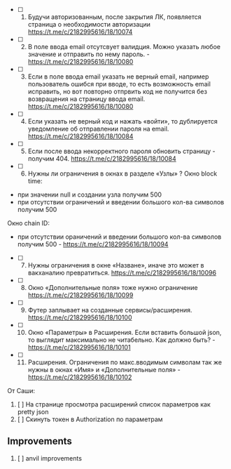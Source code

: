 * [ ] 1. Будучи авторизованным, после закрытия ЛК, появляется страница о необходимости авторизации https://t.me/c/2182995616/18/10074
* [ ] 2. В поле ввода email отсутсвует валидция. Можно указать любое значение
  и отправить по нему пароль. - https://t.me/c/2182995616/18/10080
* [ ] 3. Если в поле ввода email указать не верный email, например пользователь ошибся при вводе, то есть возможность email исправить, но вот повторно отпрвить код не получится без возвращения на страницу ввода email. https://t.me/c/2182995616/18/10080
* [ ] 4. Если указать не верный код и нажать «войти», то дублируется уведомление об отправлении пароля на email. https://t.me/c/2182995616/18/10084
* [ ] 5. Если после ввода некорректного пароля обновить страницу - получим 404. https://t.me/c/2182995616/18/10084
* [ ] 6. Нужны ли ограничения в окнах в разделе «Узлы» ? 
Окно block time: 
- при значении null и создании узла получим 500
- при отсутствии ограничений и введении большого кол-ва символов получим 500 

Окно chain ID: 
- при отсутствии ораничений и введении большого кол-ва символов получим 500 - https://t.me/c/2182995616/18/10094

* [ ] 7. Нужны ограничения в окне «Назване», иначе это может в вакханалию превратиться. https://t.me/c/2182995616/18/10096
* [ ] 8. Окно «Дополнительные поля» тоже нужно ограничение https://t.me/c/2182995616/18/10099
* [ ] 9. Футер заплывает на созданные сервисы/расширения. https://t.me/c/2182995616/18/10100
* [ ] 10. Окно «Параметры» в Расширения. Если вставить большой json, то выглядит максимально не читабельно. Как должно быть? - https://t.me/c/2182995616/18/10101
* [ ] 11. Расширения. Ограничения по макс.вводимым символам так же нужны в окнах
  «Имя» и «Дополнительные поля» - https://t.me/c/2182995616/18/10102

От Саши:

1. [ ] На странице просмотра расширений список параметров как pretty json
2. [ ] Скинуть токен в Authorization по параметрам

## Improvements

1. [ ] anvil improvements
